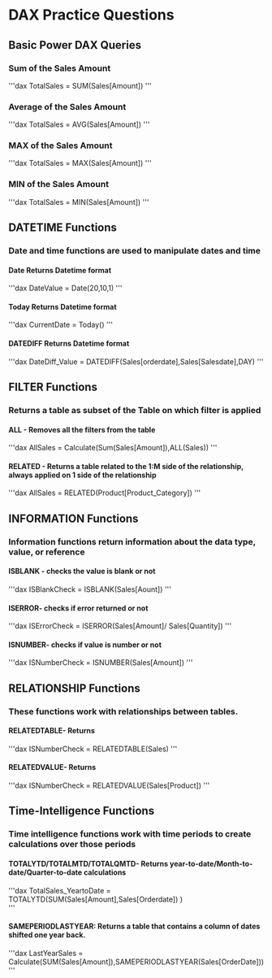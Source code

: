 # DAX Practice Questions

## Basic Power DAX Queries

### Sum of the Sales Amount
'''dax
TotalSales = SUM(Sales[Amount])
'''

### Average of the Sales Amount
'''dax
TotalSales = AVG(Sales[Amount])
'''

### MAX of the Sales Amount
'''dax
TotalSales = MAX(Sales[Amount])
'''

### MIN of the Sales Amount
'''dax
TotalSales = MIN(Sales[Amount])
'''

## DATETIME Functions
### Date and time functions are used to manipulate dates and time

#### Date Returns Datetime format
'''dax
DateValue = Date(20,10,1)
'''

#### Today Returns Datetime format
'''dax
CurrentDate = Today()
'''
#### DATEDIFF Returns Datetime format
'''dax
DateDiff_Value = DATEDIFF(Sales[orderdate],Sales[Salesdate],DAY)
'''

## FILTER Functions
### Returns a table as subset of the Table on which filter is applied

#### ALL - Removes all the filters from the table
'''dax
 AllSales = Calculate(Sum(Sales[Amount]),ALL(Sales)) 
'''

#### RELATED - Returns a table related to the 1:M side of the relationship, always applied on 1 side of the relationship
'''dax
 AllSales = RELATED(Product[Product_Category]) 
'''

## INFORMATION Functions
### Information functions return information about the data type, value, or reference

#### ISBLANK - checks the value is blank or not

'''dax
 ISBlankCheck = ISBLANK(Sales[Aount])
'''

#### ISERROR- checks if error returned or not

'''dax
 ISErrorCheck = ISERROR(Sales[Amount]/ Sales[Quantity])
'''

#### ISNUMBER- checks if value is number or not

'''dax
 ISNumberCheck = ISNUMBER(Sales[Amount])
'''


## RELATIONSHIP Functions
### These functions work with relationships between tables.

#### RELATEDTABLE- Returns 
'''dax
 ISNumberCheck = RELATEDTABLE(Sales)
'''

#### RELATEDVALUE- Returns 
'''dax
 ISNumberCheck = RELATEDVALUE(Sales[Product])
'''

## Time-Intelligence Functions
### Time intelligence functions work with time periods to create calculations over those periods

#### TOTALYTD/TOTALMTD/TOTALQMTD- Returns year-to-date/Month-to-date/Quarter-to-date calculations
'''dax
    TotalSales_YeartoDate = TOTALYTD(SUM(Sales[Amount],Sales[Orderdate])
    )   
'''

#### SAMEPERIODLASTYEAR: Returns a table that contains a column of dates shifted one year back.
'''dax
   LastYearSales = Calculate(SUM(Sales[Amount]),SAMEPERIODLASTYEAR(Sales[OrderDate]))
'''